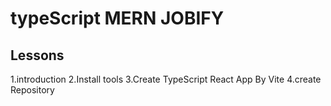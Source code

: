 # typeScript MERN JOBIFY
 ## Lessons

 1.introduction
 2.Install tools
 3.Create TypeScript React App By Vite
 4.create Repository